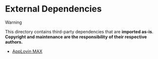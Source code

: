 # External Dependencies

> [!WARNING]
> This directory contains third-party dependencies that are **imported as-is**.
> **Copyright and maintenance are the responsibility of their respective authors.**

- [AppLovin MAX](https://github.com/AppLovin/AppLovin-MAX-Unity-Plugin)
